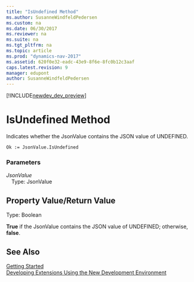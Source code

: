 ```yaml
---
title: "IsUndefined Method"
ms.author: SusanneWindfeldPedersen
ms.custom: na
ms.date: 06/30/2017
ms.reviewer: na
ms.suite: na
ms.tgt_pltfrm: na
ms.topic: article
ms.prod: "dynamics-nav-2017"
ms.assetid: 620f0e32-eadc-43e9-8f6e-8fc0b12c3aaf
caps.latest.revision: 9
manager: edupont
author: SusanneWindfeldPedersen
---
```


[!INCLUDE[newdev_dev_preview](../includes/newdev_dev_preview.md)]

# IsUndefined Method

Indicates whether the JsonValue contains the JSON value of UNDEFINED.

```
Ok := JsonValue.IsUndefined
```

### Parameters
*JsonValue*  
&emsp;Type: JsonValue

## Property Value/Return Value
Type: Boolean

**True** if the JsonValue contains the JSON value of UNDEFINED; otherwise, **false**.

## See Also
[Getting Started](../devenv-get-started.md)  
[Developing Extensions Using the New Development Environment](../devenv-dev-overview.md)
